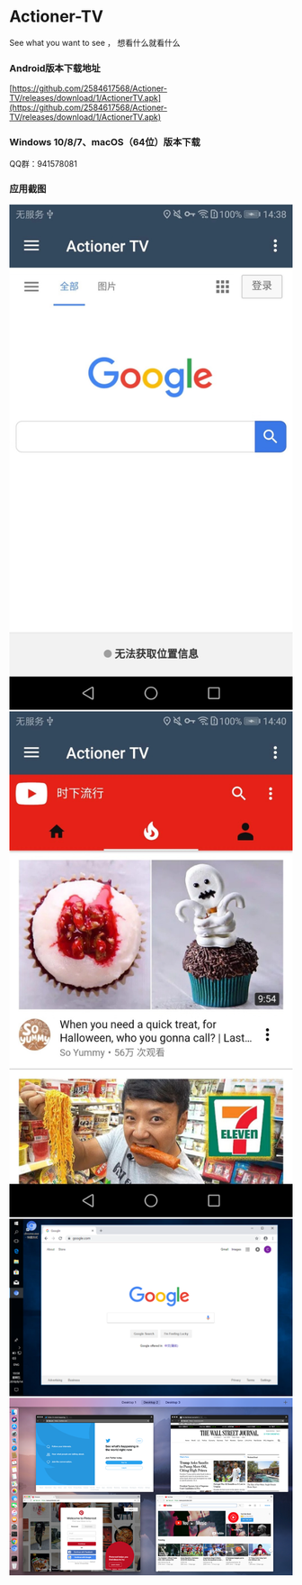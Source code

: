 # Actioner-TV
See what you want to see  ，    想看什么就看什么 
### Android版本下载地址
[https://github.com/2584617568/Actioner-TV/releases/download/1/ActionerTV.apk](https://github.com/2584617568/Actioner-TV/releases/download/1/ActionerTV.apk)

### Windows 10/8/7、macOS（64位）版本下载     
QQ群：941578081

### 应用截图
![截图](https://github.com/2584617568/Actioner-TV/blob/master/156574672654520426.jpg)
![截图](https://github.com/2584617568/Actioner-TV/blob/master/302401699487063037.jpg)
![截图](https://github.com/2584617568/Actioner-TV/blob/master/1540967879000.jpg)
![截图](https://github.com/2584617568/Actioner-TV/blob/master/154096787966666666666666.jpg)


